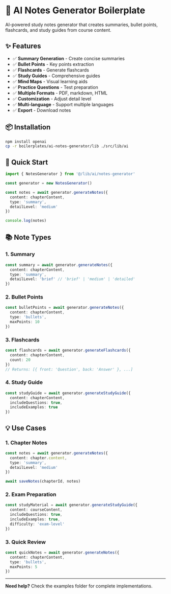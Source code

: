 # 📝 AI Notes Generator Boilerplate

AI-powered study notes generator that creates summaries, bullet points, flashcards, and study guides from course content.

## ✨ Features

- ✅ **Summary Generation** - Create concise summaries
- ✅ **Bullet Points** - Key points extraction
- ✅ **Flashcards** - Generate flashcards
- ✅ **Study Guides** - Comprehensive guides
- ✅ **Mind Maps** - Visual learning aids
- ✅ **Practice Questions** - Test preparation
- ✅ **Multiple Formats** - PDF, markdown, HTML
- ✅ **Customization** - Adjust detail level
- ✅ **Multi-language** - Support multiple languages
- ✅ **Export** - Download notes

## 📦 Installation

```bash
npm install openai
cp -r boilerplates/ai-notes-generator/lib ./src/lib/ai
```

## 🚀 Quick Start

```typescript
import { NotesGenerator } from '@/lib/ai/notes-generator'

const generator = new NotesGenerator()

const notes = await generator.generateNotes({
  content: chapterContent,
  type: 'summary',
  detailLevel: 'medium'
})

console.log(notes)
```

## 📚 Note Types

### 1. Summary

```typescript
const summary = await generator.generateNotes({
  content: chapterContent,
  type: 'summary',
  detailLevel: 'brief' // 'brief' | 'medium' | 'detailed'
})
```

### 2. Bullet Points

```typescript
const bulletPoints = await generator.generateNotes({
  content: chapterContent,
  type: 'bullets',
  maxPoints: 10
})
```

### 3. Flashcards

```typescript
const flashcards = await generator.generateFlashcards({
  content: chapterContent,
  count: 20
})
// Returns: [{ front: 'Question', back: 'Answer' }, ...]
```

### 4. Study Guide

```typescript
const studyGuide = await generator.generateStudyGuide({
  content: chapterContent,
  includeQuestions: true,
  includeExamples: true
})
```

## 💡 Use Cases

### 1. Chapter Notes

```typescript
const notes = await generator.generateNotes({
  content: chapter.content,
  type: 'summary',
  detailLevel: 'medium'
})

await saveNotes(chapterId, notes)
```

### 2. Exam Preparation

```typescript
const studyMaterial = await generator.generateStudyGuide({
  content: courseContent,
  includeQuestions: true,
  includeExamples: true,
  difficulty: 'exam-level'
})
```

### 3. Quick Review

```typescript
const quickNotes = await generator.generateNotes({
  content: chapterContent,
  type: 'bullets',
  maxPoints: 5
})
```

---

**Need help?** Check the examples folder for complete implementations.

